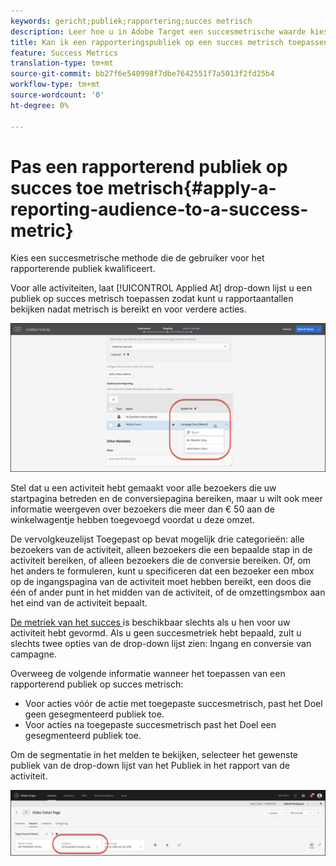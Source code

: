 ```yaml
---
keywords: gericht;publiek;rapportering;succes metrisch
description: Leer hoe u in Adobe Target een succesmetrische waarde kiest die de gebruiker voor het rapportpubliek kwalificeert.
title: Kan ik een rapporteringspubliek op een succes metrisch toepassen?
feature: Success Metrics
translation-type: tm+mt
source-git-commit: bb27f6e540998f7dbe7642551f7a5013f2fd25b4
workflow-type: tm+mt
source-wordcount: '0'
ht-degree: 0%

---
```



# Pas een rapporterend publiek op succes toe metrisch{#apply-a-reporting-audience-to-a-success-metric}

Kies een succesmetrische methode die de gebruiker voor het rapporterende publiek kwalificeert.

Voor alle activiteiten, laat [!UICONTROL Applied At] drop-down lijst u een publiek op succes metrisch toepassen zodat kunt u rapportaantallen bekijken nadat metrisch is bereikt en voor verdere acties.

![](assets/success_metric.png)

Stel dat u een activiteit hebt gemaakt voor alle bezoekers die uw startpagina betreden en de conversiepagina bereiken, maar u wilt ook meer informatie weergeven over bezoekers die meer dan € 50 aan de winkelwagentje hebben toegevoegd voordat u deze omzet.

De vervolgkeuzelijst Toegepast op bevat mogelijk drie categorieën: alle bezoekers van de activiteit, alleen bezoekers die een bepaalde stap in de activiteit bereiken, of alleen bezoekers die de conversie bereiken. Of, om het anders te formuleren, kunt u specificeren dat een bezoeker een mbox op de ingangspagina van de activiteit moet hebben bereikt, een doos die één of ander punt in het midden van de activiteit, of de omzettingsmbox aan het eind van de activiteit bepaalt.

[De metriek van het succes ](/help/c-activities/r-success-metrics/success-metrics.md#reference_D011575C85DA48E989A244593D9B9924) is beschikbaar slechts als u hen voor uw activiteit hebt gevormd. Als u geen succesmetriek hebt bepaald, zult u slechts twee opties van de drop-down lijst zien: Ingang en conversie van campagne.

Overweeg de volgende informatie wanneer het toepassen van een rapporterend publiek op succes metrisch:

* Voor acties vóór de actie met toegepaste succesmetrisch, past het Doel geen gesegmenteerd publiek toe.
* Voor acties na toegepaste succesmetrisch past het Doel een gesegmenteerd publiek toe.

Om de segmentatie in het melden te bekijken, selecteer het gewenste publiek van de drop-down lijst van het Publiek in het rapport van de activiteit.

![](assets/reporting_audience_dropdown.png)


